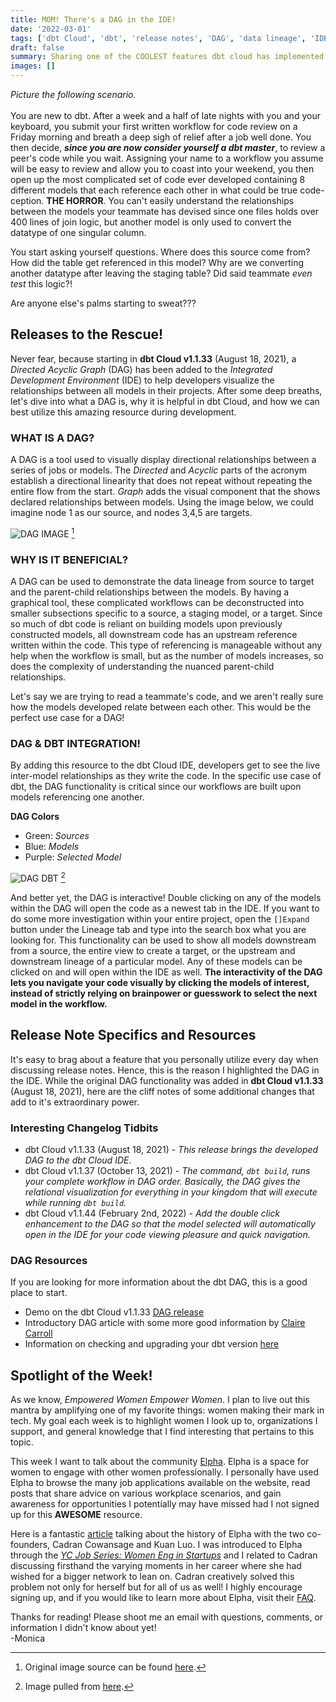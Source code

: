 ```yaml
---
title: MOM! There's a DAG in the IDE!
date: '2022-03-01'
tags: ['dbt Cloud', 'dbt', 'release notes', 'DAG', 'data lineage', 'IDE']
draft: false
summary: Sharing one of the COOLEST features dbt cloud has implemented within the IDE.
images: []
---
```


_Picture the following scenario._ \
\
You are new to dbt. After a week and a half of late nights with you and your keyboard, you submit your first written workflow for code review on a Friday morning and breath a deep sigh of relief after a job well done. You then decide, **_since you are now consider yourself a dbt master_**, to review a peer's code while you wait. Assigning your name to a workflow you assume will be easy to review and allow you to coast into your weekend, you then open up the most complicated set of code ever developed containing 8 different models that each reference each other in what could be true code-ception. **THE HORROR**. You can't easily understand the relationships between the models your teammate has devised since one files holds over 400 lines of join logic, but another model is only used to convert the datatype of one singular column.

You start asking yourself questions. Where does this source come from? How did the table get referenced in this model? Why are we converting another datatype after leaving the staging table? Did said teammate _even test_ this logic?!

Are anyone else's palms starting to sweat???

## Releases to the Rescue!

Never fear, because starting in **dbt Cloud v1.1.33** (August 18, 2021), a _Directed Acyclic Graph_ (DAG) has been added to the _Integrated Development Environment_ (IDE) to help developers visualize the relationships between all models in their projects. After some deep breaths, let's dive into what a DAG is, why it is helpful in dbt Cloud, and how we can best utilize this amazing resource during development.

### WHAT IS A DAG?

A DAG is a tool used to visually display directional relationships between a series of jobs or models. The _Directed_ and _Acyclic_ parts of the acronym establish a directional linearity that does not repeat without repeating the entire flow from the start. _Graph_ adds the visual component that the shows declared relationships between models. Using the image below, we could imagine node 1 as our source, and nodes 3,4,5 are targets.

![DAG IMAGE](https://hazelcast.com/wp-content/uploads/2021/12/diagram-DirectedAcrylicGraph.png) [^1]
[^1]: Original image source can be found [here](https://hazelcast.com/glossary/directed-acyclic-graph/).

### WHY IS IT BENEFICIAL?

A DAG can be used to demonstrate the data lineage from source to target and the parent-child relationships between the models. By having a graphical tool, these complicated workflows can be deconstructed into smaller subsections specific to a source, a staging model, or a target. Since so much of dbt code is reliant on building models upon previously constructed models, all downstream code has an upstream reference written within the code. This type of referencing is manageable without any help when the workflow is small, but as the number of models increases, so does the complexity of understanding the nuanced parent-child relationships.

Let's say we are trying to read a teammate's code, and we aren't really sure how the models developed relate between each other. This would be the perfect use case for a DAG!

### DAG & DBT INTEGRATION!

By adding this resource to the dbt Cloud IDE, developers get to see the live inter-model relationships as they write the code. In the specific use case of dbt, the DAG functionality is critical since our workflows are built upon models referencing one another.

**DAG Colors**

- Green: _Sources_
- Blue: _Models_
- Purple: _Selected Model_

![DAG DBT](https://blog.getdbt.com/content/images/size/w2000/2021/08/Screen-Shot-2021-08-19-at-12.24.13-PM.png) [^2]
[^2]: Image pulled from [here](https://blog.getdbt.com/content/images/size/w2000/2021/08/Screen-Shot-2021-08-19-at-12.24.13-PM.png).

And better yet, the DAG is interactive! Double clicking on any of the models within the DAG will open the code as a newest tab in the IDE. If you want to do some more investigation within your entire project, open the `[]Expand` button under the Lineage tab and type into the search box what you are looking for. This functionality can be used to show all models downstream from a source, the entire view to create a target, or the upstream and downstream lineage of a particular model. Any of these models can be clicked on and will open within the IDE as well. **The interactivity of the DAG lets you navigate your code visually by clicking the models of interest, instead of strictly relying on brainpower or guesswork to select the next model in the workflow.**

## Release Note Specifics and Resources

It's easy to brag about a feature that you personally utilize every day when discussing release notes. Hence, this is the reason I highlighted the DAG in the IDE. While the original DAG functionality was added in **dbt Cloud v1.1.33** (August 18, 2021), here are the cliff notes of some additional changes that add to it's extraordinary power.

### Interesting Changelog Tidbits

- dbt Cloud v1.1.33 (August 18, 2021) - _This release brings the developed DAG to the dbt Cloud IDE_.
- dbt Cloud v1.1.37 (October 13, 2021) - _The command, `dbt build`, runs your complete workflow in DAG order. Basically, the DAG gives the relational visualization for everything in your kingdom that will execute while running `dbt build`._
- dbt Cloud v1.1.44 (February 2nd, 2022) - _Add the double click enhancement to the DAG so that the model selected will automatically open in the IDE for your code viewing pleasure and quick navigation._

### DAG Resources

If you are looking for more information about the dbt DAG, this is a good place to start.

- Demo on the dbt Cloud v1.1.33 [DAG release](https://www.loom.com/share/eda9eded41a84863a1ed58ccac630d77?t=4)
- Introductory DAG article with some more good information by [Claire Carroll](https://analyticsengineers.club/whats-a-dag/)
- Information on checking and upgrading your dbt version [here](https://docs.getdbt.com/docs/dbt-cloud/cloud-configuring-dbt-cloud/cloud-upgrading-dbt-versions#:~:text=You%20can%20see%20which%20dbt,,%20dbt-utils%20version%200.7.)

## Spotlight of the Week!

As we know, _Empowered Women Empower Women_. I plan to live out this mantra by amplifying one of my favorite things: women making their mark in tech. My goal each week is to highlight women I look up to, organizations I support, and general knowledge that I find interesting that pertains to this topic.

This week I want to talk about the community [Elpha](https://elpha.com/). Elpha is a space for women to engage with other women professionally. I personally have used Elpha to browse the many job applications available on the website, read posts that share advice on various workplace scenarios, and gain awareness for opportunities I potentially may have missed had I not signed up for this **AWESOME** resource.

Here is a fantastic [article](https://techcrunch.com/2019/11/06/elpha/) talking about the history of Elpha with the two co-founders, Cadran Cowansage and Kuan Luo. I was introduced to Elpha through the [_YC Job Series: Women Eng in Startups_](https://www.ycombinator.com/blog/yc-jobs-series-women-eng-in-startups) and I related to Cadran discussing firsthand the varying moments in her career where she had wished for a bigger network to lean on. Cadran creatively solved this problem not only for herself but for all of us as well! I highly encourage signing up, and if you would like to learn more about Elpha, visit their [FAQ](https://elpha.com/faq).

Thanks for reading! Please shoot me an email with questions, comments, or information I didn't know about yet!
\
-Monica
